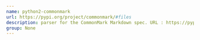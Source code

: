```yaml
---
name: python2-commonmark
url: https://pypi.org/project/commonmark/#files
description: parser for the CommonMark Markdown spec. URL : https://pypi.org/project/commonmark/#files Groups : None
group: None
---
```


